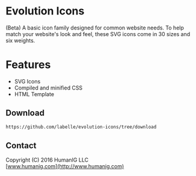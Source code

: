 # Evolution Icons
(Beta) A basic icon family designed for common website needs.
To help match your website's look and feel, these SVG icons come in 30 sizes and six weights.

# Features

* SVG Icons
* Compiled and minified CSS
* HTML Template

## Download

```bash
https://github.com/labelle/evolution-icons/tree/download
```

## Contact
Copyright (C) 2016 HumanIG LLC<br>
[www.humanig.com](http://www.humanig.com)<br>
